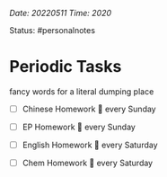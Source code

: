 *Date: 20220511 Time: 2020*

Status: #personalnotes 

# Periodic Tasks

fancy words for a literal dumping place

- [ ] Chinese Homework 🔁 every Sunday
- [ ] EP Homework 🔁 every Sunday
- [ ] English Homework 🔁 every Saturday
- [ ] Chem Homework 🔁 every Saturday




